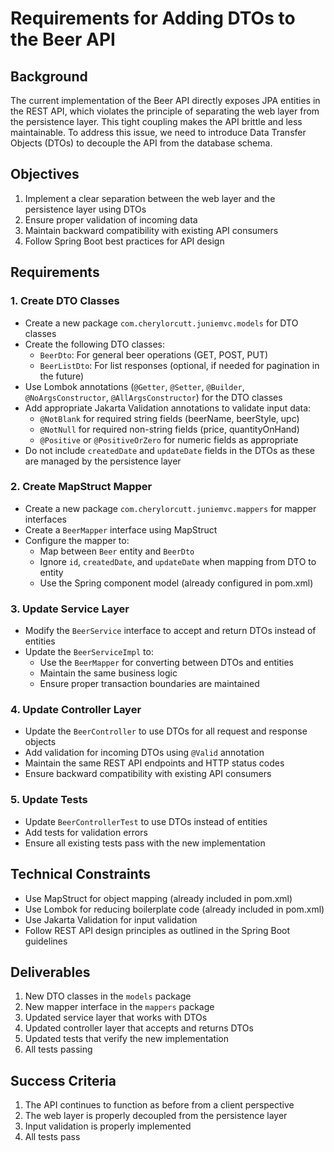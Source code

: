 # Requirements for Adding DTOs to the Beer API

## Background
The current implementation of the Beer API directly exposes JPA entities in the REST API, which violates the principle of separating the web layer from the persistence layer. This tight coupling makes the API brittle and less maintainable. To address this issue, we need to introduce Data Transfer Objects (DTOs) to decouple the API from the database schema.

## Objectives
1. Implement a clear separation between the web layer and the persistence layer using DTOs
2. Ensure proper validation of incoming data
3. Maintain backward compatibility with existing API consumers
4. Follow Spring Boot best practices for API design

## Requirements

### 1. Create DTO Classes
- Create a new package `com.cherylorcutt.juniemvc.models` for DTO classes
- Create the following DTO classes:
  - `BeerDto`: For general beer operations (GET, POST, PUT)
  - `BeerListDto`: For list responses (optional, if needed for pagination in the future)
- Use Lombok annotations (`@Getter`, `@Setter`, `@Builder`, `@NoArgsConstructor`, `@AllArgsConstructor`) for the DTO classes
- Add appropriate Jakarta Validation annotations to validate input data:
  - `@NotBlank` for required string fields (beerName, beerStyle, upc)
  - `@NotNull` for required non-string fields (price, quantityOnHand)
  - `@Positive` or `@PositiveOrZero` for numeric fields as appropriate
- Do not include `createdDate` and `updateDate` fields in the DTOs as these are managed by the persistence layer

### 2. Create MapStruct Mapper
- Create a new package `com.cherylorcutt.juniemvc.mappers` for mapper interfaces
- Create a `BeerMapper` interface using MapStruct
- Configure the mapper to:
  - Map between `Beer` entity and `BeerDto`
  - Ignore `id`, `createdDate`, and `updateDate` when mapping from DTO to entity
  - Use the Spring component model (already configured in pom.xml)

### 3. Update Service Layer
- Modify the `BeerService` interface to accept and return DTOs instead of entities
- Update the `BeerServiceImpl` to:
  - Use the `BeerMapper` for converting between DTOs and entities
  - Maintain the same business logic
  - Ensure proper transaction boundaries are maintained

### 4. Update Controller Layer
- Update the `BeerController` to use DTOs for all request and response objects
- Add validation for incoming DTOs using `@Valid` annotation
- Maintain the same REST API endpoints and HTTP status codes
- Ensure backward compatibility with existing API consumers

### 5. Update Tests
- Update `BeerControllerTest` to use DTOs instead of entities
- Add tests for validation errors
- Ensure all existing tests pass with the new implementation

## Technical Constraints
- Use MapStruct for object mapping (already included in pom.xml)
- Use Lombok for reducing boilerplate code (already included in pom.xml)
- Use Jakarta Validation for input validation
- Follow REST API design principles as outlined in the Spring Boot guidelines

## Deliverables
1. New DTO classes in the `models` package
2. New mapper interface in the `mappers` package
3. Updated service layer that works with DTOs
4. Updated controller layer that accepts and returns DTOs
5. Updated tests that verify the new implementation
6. All tests passing

## Success Criteria
1. The API continues to function as before from a client perspective
2. The web layer is properly decoupled from the persistence layer
3. Input validation is properly implemented
4. All tests pass